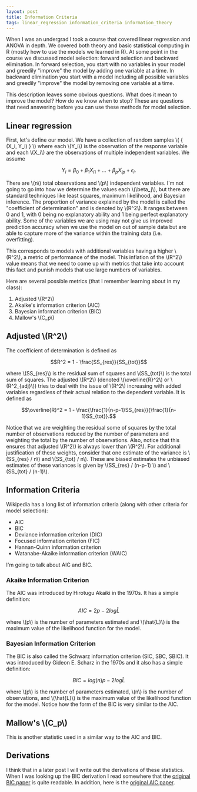 ```yaml
---
layout: post
title: Information Criteria
tags: linear_regression information_criteria information_theory
---
```


When I was an undergrad I took a course that covered linear regression and ANOVA in depth. We covered both theory and basic statistical computing in R (mostly how to use the models we learned in R). At some point in the course we discussed model selection: forward selection and backward elimination. In forward selection, you start with no variables in your model and greedily "improve" the model by adding one variable at a time. In backward elimination you start with a model including all possible variables and greedily "improve" the model by removing one variable at a time.

This description leaves some obvious questions. What does it mean to improve the model? How do we know when to stop? These are questions that need answering before you can use these methods for model selection.

## Linear regression

First, let's define our model. We have a collection of random samples \\( \{ (X_i, Y_i) \} \\) where each \\(Y_i\\) is the observation of the response variable and each \\(X_i\\) are the observations of multiple independent variables. We assume 

$$ Y_i = \beta_0 + \beta_1 X_{i1} + ... + \beta_p X_{ip} + \epsilon_i.$$

There are \\(n\\) total observations and \\(p\\) independent variables. I'm not going to go into how we determine the values each \\(\beta_j\\), but there are standard techniques like least squares, maximum likelihood, and Bayesian inference. The proportion of variance explained by the model is called the "coefficient of determination" and is denoted by \\(R^2\\). It ranges between 0 and 1, with 0 being no explanatory ability and 1 being perfect explanatory ability. Some of the variables we are using may not give us improved prediction accuracy when we use the model on out of sample data but are able to capture more of the variance within the training data (i.e. overfitting). 

This corresponds to models with additional variables having a higher \\(R^2\\), a metric of performance of the model. This inflation of the \\(R^2\\) value means that we need to come up with metrics that take into account this fact and punish models that use large numbers of variables.

Here are several possible metrics (that I remember learning about in my class):

1. Adjusted \\(R^2\\)
2. Akaike's information criterion (AIC)
3. Bayesian information criterion (BIC)
4. Mallow's \\(C_p\\)

## Adjusted \\(R^2\\)

The coefficient of determination is defined as 

$$R^2 = 1 - \frac{SS_{res}}{SS_{tot}}$$

where \\(SS_{res}\\) is the residual sum of squares and \\(SS_{tot}\\) is the total sum of squares. The adjusted \\(R^2\\) (denoted \\(\overline{R}^2\\) or \\(R^2_{adj}\\)) tries to deal with the issue of \\(R^2\\) increasing with added variables regardless of their actual relation to the dependent variable. It is defined as 

$$\overline{R}^2 = 1 - \frac{\frac{1}{n-p-1}SS_{res}}{\frac{1}{n-1}SS_{tot}}.$$

Notice that we are weighting the residual some of squares by the total number of observations reduced by the number of parameters and weighting the total by the number of observations. Also, notice that this ensures that adjusted \\(R^2\\) is always lower than \\(R^2\\). For additional justification of these weights, consider that one estimate of the variance is \\(SS_{res} / n\\) and \\(SS_{tot} / n\\). These are biased estimates the unbiased estimates of these variances is given by \\(SS_{res} / (n-p-1) \\) and \\(SS_{tot} / (n-1)\\).

## Information Criteria

Wikipedia has a long list of information criteria (along with other criteria for model selection):

* AIC
* BIC
* Deviance information criterion (DIC)
* Focused information criterion (FIC)
* Hannan-Quinn information criterion
* Watanabe-Akaike information criterion (WAIC)

I'm going to talk about AIC and BIC.

### Akaike Information Criterion

The AIC was introduced by Hirotugu Akaiki in the 1970s. It has a simple definition:

$$AIC = 2p - 2 log \hat{L}$$

where \\(p\\) is the number of parameters estimated and \\(\hat{L}\\) is the maximum value of the likelihood function for the model. 

### Bayesian Information Criterion

The BIC is also called the Schwarz information criterion (SIC, SBC, SBIC). It was introduced by Gideon E. Scharz in the 1970s and it also has a simple definition:

$$BIC = log(n) p - 2 log \hat{L}$$

where \\(p\\) is the number of parameters estimated, \\(n\\) is the number of observations, and \\(\hat{L}\\) is the maximum value of the likelihood function for the model. Notice how the form of the BIC is very similar to the AIC.


## Mallow's \\(C_p\\)

This is another statistic used in a similar way to the AIC and BIC.


## Derivations

I think that in a later post I will write out the derivations of these statistics. When I was looking up the BIC derivation I read somewhere that the [original BIC paper](http://www.andrew.cmu.edu/user/kk3n/simplicity/schwarzbic.pdf) is quite readable. In addition, here is the [original AIC paper](https://ieeexplore.ieee.org/document/1100705).


